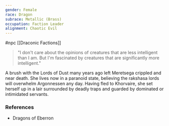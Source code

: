 ```yaml
---
gender: Female
race: Dragon
subrace: Metallic (Brass)
occupation: Faction Leader
alignment: Chaotic Evil
---
```

 #npc [[Draconic Factions]]

>"I don't care about the opinions of creatures that are less intelligent than I am. But I'm fascinated by creatures that are significantly more intelligent."

A brush with the Lords of Dust many years ago left Meretsega crippled and near death. She lives now in a paranoid state, believing the rakshasa lords will overwhelm Argonnessen any day. Having fled to Khorvaire, she set herself up in a lair surrounded by deadly traps and guarded by dominated or intimidated servants.

### References

* Dragons of Eberron
